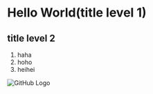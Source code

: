 # Hello World(title level 1)
## title level 2
1. haha
2. hoho
3. heihei

![GitHub Logo](https://guides.github.com/images/logo@2x.png) 

